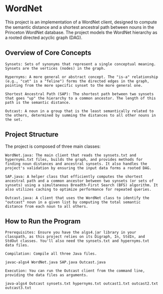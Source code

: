 # WordNet

This project is an implementation of a WordNet client, designed to compute the semantic distance and a shortest ancestral path between nouns in the Princeton WordNet database. The project models the WordNet hierarchy as a rooted directed acyclic graph (DAG).
## Overview of Core Concepts

    Synsets: Sets of synonyms that represent a single conceptual meaning. Synsets are the vertices (nodes) in the graph.

    Hypernyms: A more general or abstract concept. The "is-a" relationship (e.g., "cat" is a "feline") forms the directed edges in the graph, pointing from the more specific synset to the more general one.

    Shortest Ancestral Path (SAP): The shortest path between two synsets that goes "up" the hierarchy to a common ancestor. The length of this path is the semantic distance.

    Outcast: A noun in a group that is the least semantically related to the others, determined by summing the distances to all other nouns in the set.

## Project Structure

The project is composed of three main classes:

    WordNet.java: The main client that reads the synsets.txt and hypernyms.txt files, builds the graph, and provides methods for finding noun distances and ancestral synsets. It also handles the project's validation by ensuring the input data forms a rooted DAG.

    SAP.java: A helper class that efficiently computes the shortest ancestral path and a common ancestor between two synsets (or sets of synsets) using a simultaneous Breadth-First Search (BFS) algorithm. It also utilizes caching to optimize performance for repeated queries.

    Outcast.java: A client that uses the WordNet class to identify the "outcast" noun in a given list by computing the total semantic distance from each noun to all others.

## How to Run the Program

    Prerequisites: Ensure you have the algs4.jar library in your classpath, as this project relies on its Digraph, In, StdIn, and StdOut classes. You'll also need the synsets.txt and hypernyms.txt data files.

    Compilation: Compile all three Java files.

    javac-algs4 WordNet.java SAP.java Outcast.java

    Execution: You can run the Outcast client from the command line, providing the data files as arguments.

    java-algs4 Outcast synsets.txt hypernyms.txt outcast1.txt outcast2.txt outcast3.txt
